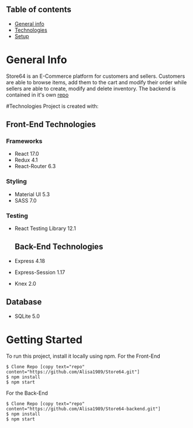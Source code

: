 

 ## Table of contents
* [General info](#general-info)
* [Technologies](#technologies)
* [Setup](#setup)

# General Info
  Store64 is an E-Commerce platform for customers and sellers. Customers are able to browse items, add them to the cart and modify their order while sellers are able to create, modify and delete inventory. 
  The backend is contained in it's own [repo](https://github.com/Alisa1989/Store64-backend)
 
 #Technologies
 Project is created with:
 ## Front-End Technologies
### Frameworks
* React 17.0
* Redux 4.1
* React-Router 6.3

### Styling
* Material UI 5.3
* SASS 7.0

### Testing
* React Testing Library 12.1

  ## Back-End Technologies
* Express 4.18
* Express-Session 1.17
* Knex 2.0

## Database
- SQLite 5.0

# Getting Started
To run this project, install it locally using npm.
For the Front-End
```
$ Clone Repo [copy text="repo" content="https://github.com/Alisa1989/Store64.git"]
$ npm install
$ npm start
```
For the Back-End
```
$ Clone Repo [copy text="repo" content="https://github.com/Alisa1989/Store64-backend.git"]
$ npm install
$ npm start
```
